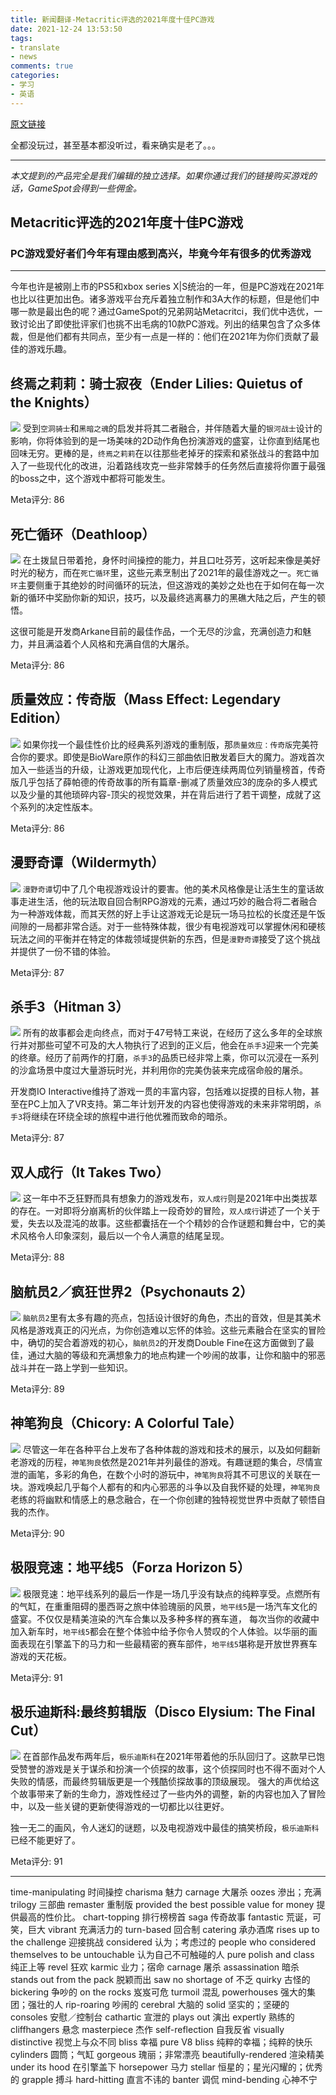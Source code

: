```yaml
---
title: 新闻翻译-Metacritic评选的2021年度十佳PC游戏
date: 2021-12-24 13:53:50
tags:
- translate
- news
comments: true
categories: 
- 学习
- 英语
---
```

[原文链接](https://www.gamespot.com/articles/best-pc-games-of-2021-according-to-metacritic/1100-6498757/) 

全都没玩过，甚至基本都没听过，看来确实是老了。。。

---

*本文提到的产品完全是我们编辑的独立选择。如果你通过我们的链接购买游戏的话，GameSpot会得到一些佣金。*

## Metacritic评选的2021年度十佳PC游戏

### PC游戏爱好者们今年有理由感到高兴，毕竟今年有很多的优秀游戏

--- 

今年也许是被刚上市的PS5和xbox series X|S统治的一年，但是PC游戏在2021年也比以往更加出色。诸多游戏平台充斥着独立制作和3A大作的标题，但是他们中哪一款是最出色的呢？通过GameSpot的兄弟网站Metacritci，我们优中选优，一致讨论出了即使批评家们也挑不出毛病的10款PC游戏。列出的结果包含了众多体裁，但是他们都有共同点，至少有一点是一样的：他们在2021年为你们贡献了最佳的游戏乐趣。

## 终焉之莉莉：骑士寂夜（Ender Lilies: Quietus of the Knights）
![](enderlilies.jpg)
受到`空洞骑士`和`黑暗之魂`的启发并将其二者融合，并伴随着大量的`银河战士`设计的影响，你将体验到的是一场美味的2D动作角色扮演游戏的盛宴，让你直到结尾也回味无穷。更棒的是，`终焉之莉莉`在以往那些老掉牙的探索和紧张战斗的套路中加入了一些现代化的改进，沿着路线攻克一些非常棘手的任务然后直接将你置于最强的boss之中，这个游戏中都将可能发生。

Meta评分: 86

## 死亡循环（Deathloop）
![](deathloop.jpeg)
在土拨鼠日带着抢，身怀时间操控的能力，并且口吐芬芳，这听起来像是美好时光的秘方，而在`死亡循环`里，这些元素烹制出了2021年的最佳游戏之一。`死亡循环`主要侧重于其绝妙的时间循环的玩法，但这游戏的美妙之处也在于如何在每一次新的循环中奖励你新的知识，技巧，以及最终逃离暴力的黑礁大陆之后，产生的顿悟。

这很可能是开发商Arkane目前的最佳作品，一个无尽的沙盒，充满创造力和魅力，并且满溢着个人风格和充满自信的大屠杀。

Meta评分: 86
<!-- more -->
## 质量效应：传奇版（Mass Effect: Legendary Edition）
![](masseffect.jpeg)
如果你找一个最佳性价比的经典系列游戏的重制版，那`质量效应：传奇版`完美符合你的要求。即使是BioWare原作的科幻三部曲依旧散发着巨大的魔力。游戏首次加入一些适当的升级，让游戏更加现代化，上市后便连续两周位列销量榜首，传奇版几乎包括了薛帕德的传奇故事的所有篇章-删减了质量效应3的庞杂的多人模式以及少量的其他琐碎内容-顶尖的视觉效果，并在背后进行了若干调整，成就了这个系列的决定性版本。

Meta评分: 86

## 漫野奇谭（Wildermyth）
![](wildermyth.jpeg)
`漫野奇谭`切中了几个电视游戏设计的要害。他的美术风格像是让活生生的童话故事走进生活，他的玩法取自回合制RPG游戏的元素，通过巧妙的融合将二者融合为一种游戏体裁，而其天然的好上手让这游戏无论是玩一场马拉松的长度还是午饭间隙的一局都非常合适。对于一些特殊体裁，很少有电视游戏可以掌握休闲和硬核玩法之间的平衡并在特定的体裁领域提供新的东西，但是`漫野奇谭`接受了这个挑战并提供了一份不错的体验。

Meta评分: 87

## 杀手3（Hitman 3）
![](hitman3.jpg)
所有的故事都会走向终点，而对于47号特工来说，在经历了这么多年的全球旅行并对那些可望不可及的大人物执行了迟到的正义后，他会在`杀手3`迎来一个完美的终章。经历了前两作的打磨，`杀手3`的品质已经非常上乘，你可以沉浸在一系列的沙盒场景中度过大量游玩时光，并利用你的完美伪装来完成宿命般的屠杀。

开发商IO Interactive维持了游戏一贯的丰富内容，包括难以捉摸的目标人物，甚至在PC上加入了VR支持。第二年计划开发的内容也使得游戏的未来非常明朗，`杀手3`将继续在环绕全球的旅程中进行他优雅而致命的暗杀。

Meta评分: 87

## 双人成行（It Takes Two）
![](ittakestwo.jpeg)
这一年中不乏狂野而具有想象力的游戏发布，`双人成行`则是2021年中出类拔萃的存在。一对即将分崩离析的伙伴踏上一段奇妙的冒险，`双人成行`讲述了一个关于爱，失去以及混沌的故事。这些都囊括在一个个精妙的合作谜题和舞台中，它的美术风格令人印象深刻，最后以一个令人满意的结尾呈现。

Meta评分: 88

## 脑航员2／疯狂世界2（Psychonauts 2）
![](psychonauts2.jpeg)
`脑航员2`里有太多有趣的亮点，包括设计很好的角色，杰出的音效，但是其美术风格是游戏真正的闪光点，为你创造难以忘怀的体验。这些元素融合在坚实的冒险中，确切的契合着游戏的初心，`脑航员2`的开发商Double Fine在这方面做到了最佳，通过大脑的等级和充满想象力的地点构建一个吵闹的故事，让你和脑中的邪恶战斗并在一路上学到一些知识。

Meta评分: 89

## 神笔狗良（Chicory: A Colorful Tale）
![](chicory.jpg)
尽管这一年在各种平台上发布了各种体裁的游戏和技术的展示，以及如何翻新老游戏的历程，`神笔狗良`依然是2021年并列最佳的游戏。有趣谜题的集合，尽情宣泄的画笔，多彩的角色，在数个小时的游玩中，`神笔狗良`将其不可思议的关联在一块。游戏唤起几乎每个人都有的和内心邪恶的斗争以及自我怀疑的处理，`神笔狗良`老练的将幽默和情感上的悬念融合，在一个你创建的独特视觉世界中贡献了顿悟自我的杰作。

Meta评分: 90

## 极限竞速：地平线5（Forza Horizon 5）
![](forzahorizon5.jpeg)
极限竞速：地平线系列的最后一作是一场几乎没有缺点的纯粹享受。点燃所有的气缸，在重重阻碍的墨西哥之旅中体验瑰丽的风景，`地平线5`是一场汽车文化的盛宴。不仅仅是精美渲染的汽车合集以及多种多样的赛车道，
每次当你的收藏中加入新车时，`地平线5`都会在整个体验中给予你令人赞叹的个人体验。以华丽的画面表现在引擎盖下的马力和一些最精密的赛车部件，`地平线5`堪称是开放世界赛车游戏的天花板。

Meta评分: 91

## 极乐迪斯科:最终剪辑版（Disco Elysium: The Final Cut）
![](discoelysium.jpeg)
在首部作品发布两年后，`极乐迪斯科`在2021年带着他的乐队回归了。这款早已饱受赞誉的游戏是关于谋杀和扮演一个侦探的故事，这个侦探同时也不得不面对个人失败的情感，而最终剪辑版更是一个残酷侦探故事的顶级展现。
强大的声优给这个故事带来了新的生命力，游戏性经过了一些内外的调整，新的内容也加入了冒险中，以及一些关键的更新使得游戏的一切都比以往更好。

独一无二的画风，令人迷幻的谜题，以及电视游戏中最佳的搞笑桥段，`极乐迪斯科`已经不能更好了。

Meta评分: 91

---

time-manipulating 时间操控
charisma 魅力
carnage 大屠杀
oozes 滲出；充满
trilogy 三部曲
remaster 重制版
provided the best possible value for money 提供最高的性价比。
chart-topping 排行榜榜首
saga 传奇故事
fantastic 荒诞，可笑，巨大
vibrant 充满活力的
turn-based 回合制
catering 承办酒席
rises up to the challenge 迎接挑战
considered 认为；考虑过的
people who considered themselves to be untouchable 认为自己不可触碰的人
pure polish and class 纯正上等
revel 狂欢
karmic 业力；宿命
carnage 屠杀
assassination 暗杀
stands out from the pack 脱颖而出
saw no shortage of 不乏
quirky 古怪的
bickering 争吵的
on the rocks 岌岌可危
turmoil 混乱
powerhouses 强大的集团；强壮的人
rip-roaring 吵闹的
cerebral 大脑的
solid 坚实的；坚硬的
consoles 安慰／控制台
cathartic 宣泄的
plays out 演出
expertly 熟练的
cliffhangers 悬念
masterpiece 杰作
self-reflection 自我反省
visually distinctive 视觉上与众不同
bliss 幸福
pure V8 bliss 纯粹的幸福；纯粹的快乐
cylinders 圆筒；气缸
gorgeous 瑰丽；非常漂亮
beautifully-rendered 渲染精美
under its hood 在引擎盖下
horsepower 马力
stellar 恒星的；星光闪耀的；优秀的
grapple 搏斗
hard-hitting 直言不讳的
banter 调侃
mind-bending 心神不宁